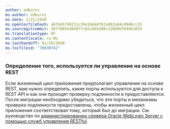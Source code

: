 ```yaml
---
author: edburns
ms.author: edburns
ms.date: 1/21/2020
ms.openlocfilehash: a67bdb749231c39e1b64d7b2a982ad4c0946cc25
ms.sourcegitcommit: 367780fe48d977c82cb84208c128b0bf694b1029
ms.translationtype: HT
ms.contentlocale: ru-RU
ms.lasthandoff: 01/29/2020
ms.locfileid: "76830742"
---
```

### <a name="determine-whether-management-over-rest-is-used"></a>Определение того, используется ли управление на основе REST

Если жизненный цикл приложения предполагает управление на основе REST, вам нужно определить, какие порты используются для доступа к REST API и как они проходят проверку подлинности и предоставляются. После миграции необходимо убедиться, что эти порты и механизмы проверки подлинности предоставлены, чтобы жизненный цикл приложения соответствовал тому, который был до миграции. См. руководство по [администрированию сервера Oracle WebLogic Server с помощью служб управления RESTful](https://docs.oracle.com/middleware/12213/wls/WLRUR/title.htm).
